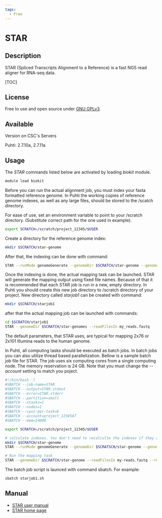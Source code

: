 ```yaml
---
tags:
  - Free
---
```


# STAR

## Description
STAR (Spliced Transcripts Alignment to a Reference) is a fast NGS read aligner for  RNA-seq data.

[TOC]

## License

Free to use and open source under [GNU GPLv3](https://www.gnu.org/licenses/gpl-3.0.html).

## Available

Version on CSC's Servers

Puhti: 2.7.10a, 2.7.11a

## Usage

The _STAR_ commands listed below are activated by loading _biokit_ module.

```bash
module load biokit
```

Before you can run the actual alignment job, you must index your fasta formatted reference genome. In Puhti the working copies of reference genome indexes, as well as any large files, should be stored to the /scatch directory.

For ease of use, set an environment variable to point to your /scratch directory. (Substitute correct path for the one used in example).

```bash
export SCRATCH=/scratch/project_12345/$USER
```

Create a directory for the reference genome index:

```bash
mkdir $SCRATCH/star-genome
```

After that, the indexing can be done with command:

```bash
STAR --runMode genomeGenerate --genomeDir $SCRATCH/star-genome --genomeFastaFiles /path/to/genome/genome.fasta --runThreadN 2
```

Once the indexing is done, the actual mapping task can be launched. STAR will generate the mapping output using fixed file names. Because of that it is recommended that each STAR job is run in a new, empty directory. In Puhti you should create this new job directory to /scratch directory of your project. New directory called _starjob1_ can be created with command:

```bash
mkdir $SCRATCH/starjob1
```

after that the actual mapping job can be launched with commands:

```bash
cd $SCRATCH/starjob1
STAR --genomeDir $SCRATCH/star-genomes --readFilesIn my_reads.fastq
```

The default parameters, that STAR uses, are typical for mapping 2x76 or 2x101 Illumina reads to the human genome.

In Puhti, all computing tasks should be executed as batch jobs. In batch jobs you can also utilize thread based parallelization. Bellow is a sample batch job file for STAR. The job uses six computing cores from a single computing node. The memory reservation is 24 GB. Note that you must change the _--account_ setting to match you poject.

```bash
#!/bin/bash -l
#SBATCH --job-name=STAR
#SBATCH --output=STAR.stdout
#SBATCH --error=STAR.stderr
#SBATCH --partition=small
#SBATCH --ntasks=1
#SBATCH --nodes=1
#SBATCH --cpus-per-task=6
#SBATCH --account=project_1234567
#SBATCH --mem=24000

export SCRATCH=/scratch/project_12345/$USER

# calculate indexes. You don't need to recalculte the indexes if they already exist.
mkdir $SCRATCH/star-genome
STAR --runMode genomeGenerate --genomeDir $SCRATSCH/star-genome --genomeFastaFiles /path/to/genome/genome.fasta --runThreadN $SLURM_CPUS_PER_TASK

# Run the mapping task
STAR --genomeDir $SCRATCH/star-genome --readFilesIn my-reads.fastq --runThreadN $SLURM_CPUS_PER_TASK
```

The batch job script is launced with command sbatch. For example:

```bash
sbatch starjob1.sh
```


## Manual

*   [STAR user manual](https://github.com/alexdobin/STAR/blob/master/doc/STARmanual.pdf)
*   [STAR home page](https://github.com/alexdobin/STAR/)

